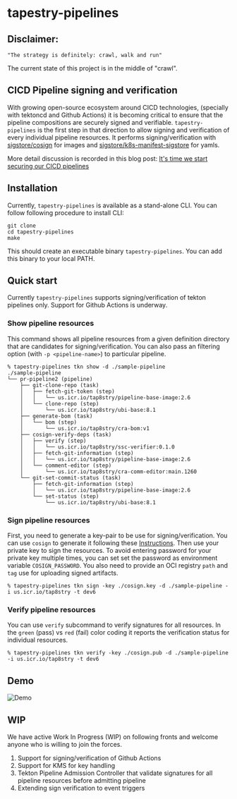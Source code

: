 # tapestry-pipelines

**Disclaimer:**
---------------

```
"The strategy is definitely: crawl, walk and run"
```
The current state of this project is in the middle of "crawl". 


## CICD Pipeline signing and verification

With growing open-source ecosystem around CICD technologies, (specially with tektoncd and Github Actions) it is becoming critical to ensure that the pipeline compositions are securely signed and verifiable. `tapestry-pipelines` is the first step in that direction to allow signing and verification of every individual pipeline resources. It performs signing/verification with [sigstore/cosign](https://github.com/sigstore/cosign) for images and [sigstore/k8s-manifest-sigstore](https://github.com/sigstore/k8s-manifest-sigstore) for yamls.

More detail discussion is recorded in this blog post: [It's time we start securing our CICD pipelines](https://nadgowdas.github.io/blog/2021/pipeline-security/)

## Installation

Currently, `tapestry-pipelines` is available as a stand-alone CLI. You can follow following procedure to install CLI:

```
git clone 
cd tapestry-pipelines 
make
```

This should create an executable binary `tapestry-pipelines`. You can add this binary to your local PATH.

## Quick start

Currently `tapestry-pipelines` supports signing/verification of tekton pipelines only. Support for Github Actions is underway. 

### Show pipeline resources
This command shows all pipeline resources from a given definition directory that are candidates for signing/verification. You can also pass an filtering option (with `-p <pipeline-name>`) to particular pipeline.

```
% tapestry-pipelines tkn show -d ./sample-pipeline
./sample-pipeline
└── pr-pipeline2 (pipeline)
    ├── git-clone-repo (task)
    │   ├── fetch-git-token (step)
    │   │   └── us.icr.io/tap8stry/pipeline-base-image:2.6
    │   └── clone-repo (step)
    │       └── us.icr.io/tap8stry/ubi-base:8.1
    ├── generate-bom (task)
    │   └── bom (step)
    │       └── us.icr.io/tap8stry/cra-bom:v1
    ├── cosign-verify-deps (task)
    │   ├── verify (step)
    │   │   └── us.icr.io/tap8stry/ssc-verifier:0.1.0
    │   ├── fetch-git-information (step)
    │   │   └── us.icr.io/tap8stry/pipeline-base-image:2.6
    │   └── comment-editor (step)
    │       └── us.icr.io/tap8stry/cra-comm-editor:main.1260
    └── git-set-commit-status (task)
        ├── fetch-git-information (step)
        │   └── us.icr.io/tap8stry/pipeline-base-image:2.6
        └── set-status (step)
            └── us.icr.io/tap8stry/ubi-base:8.1
```

### Sign pipeline resources
First, you need to generate a key-pair to be use for signing/verification. You can use `cosign` to generate it following these [Instructions](https://github.com/sigstore/cosign#generate-a-keypair). Then use your private key to sign the resources. To avoid entering password for your private key multiple times, you can set set the password as environment variable `COSIGN_PASSWORD`. You also need to provide an OCI registry `path` and `tag` use for uploading signed artifacts. 

```
% tapestry-pipelines tkn sign -key ./cosign.key -d ./sample-pipeline -i us.icr.io/tap8stry -t dev6
```

### Verify pipeline resources
You can use `verify` subcommand to verify signatures for all resources. In the `green` (pass) vs `red` (fail) color coding it reports the verification status for individual resources.

```
% tapestry-pipelines tkn verify -key ./cosign.pub -d ./sample-pipeline -i us.icr.io/tap8stry -t dev6
```

## Demo

![Demo](media/tapestry-demo.gif?)

## WIP

We have active Work In Progress (WIP) on following fronts and welcome anyone who is willing to join the forces. 

1. Support for signing/verification of Github Actions
2. Support for KMS for key handling
3. Tekton Pipeline Admission Controller that validate signatures for all pipeline resources before admitting pipeline
4. Extending sign verification to event triggers


